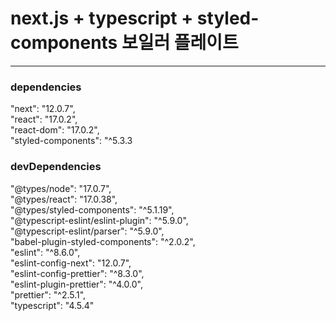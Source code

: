 # next.js + typescript + styled-components 보일러 플레이트

---

### dependencies

"next": "12.0.7",  
"react": "17.0.2",  
"react-dom": "17.0.2",  
"styled-components": "^5.3.3  

### devDependencies

"@types/node": "17.0.7",  
"@types/react": "17.0.38",  
"@types/styled-components": "^5.1.19",  
"@typescript-eslint/eslint-plugin": "^5.9.0",  
"@typescript-eslint/parser": "^5.9.0",  
"babel-plugin-styled-components": "^2.0.2",  
"eslint": "^8.6.0",  
"eslint-config-next": "12.0.7",  
"eslint-config-prettier": "^8.3.0",  
"eslint-plugin-prettier": "^4.0.0",  
"prettier": "^2.5.1",  
"typescript": "4.5.4"  
